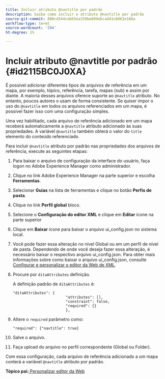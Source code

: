 ```yaml
---
title: Incluir atributo @navtitle por padrão
description: Saiba como incluir o atributo @navtitle por padrão
source-git-commit: 880cd344ceb65ea339be699ebcad41c0d62e168a
workflow-type: tm+mt
source-wordcount: '294'
ht-degree: 1%

---
```


# Incluir atributo @navtitle por padrão {#id2115BC0J0XA}

É possível adicionar diferentes tipos de arquivos de referência em um mapa, por exemplo, tópico, referência, tarefa, mapas \(sub\) e assim por diante. A maioria desses arquivos oferece suporte ao `@navtitle` atributo. No entanto, poucos autores o usam de forma consistente. Se quiser impor o uso do `@navtitle` em todos os arquivos referenciados em um mapa, é possível fazer isso com uma configuração simples.

Uma vez habilitado, cada arquivo de referência adicionado em um mapa receberá automaticamente a `@navtitle` atributo adicionado às suas propriedades. A variável `@navtitle` também obterá o valor do `title` elemento do conteúdo referenciado.

Para incluir `@navtitle` atributo por padrão nas propriedades dos arquivos de referência, execute as seguintes etapas:

1. Para baixar o arquivo de configuração da interface do usuário, faça logon no Adobe Experience Manager como administrador.

1. Clique no link Adobe Experience Manager na parte superior e escolha **Ferramentas**.
1. Selecionar **Guias** na lista de ferramentas e clique no botão **Perfis de pasta**.
1. Clique no link **Perfil global** bloco.
1. Selecione o **Configuração do editor XML** e clique em **Editar** ícone na parte superior
1. Clique em **Baixar** ícone para baixar o arquivo ui\_config.json no sistema local.
1. Você pode fazer essa alteração no nível Global ou em um perfil de nível de pasta. Dependendo de onde você deseja fazer essa alteração, é necessário baixar o respectivo arquivo ui\_config.json. Para obter mais informações sobre como baixar o arquivo ui\_config.json, consulte [Configurar e personalizar o editor da Web de XML](conf-folder-level.md#id2065G300O5Z).

1. Procure por `ditaAttributes` definição.

   A definição padrão de `ditaAttributes` é:

   ```
   "ditaAttributes": {
                           "attributes": [],
                           "constraint": false,
                           "required": {}
                           },
   ```

1. Altere o `required` parâmetro como:

   ```
   "required": {"navtitle": true}
   ```

1. Salve o arquivo.

1. Faça upload do arquivo no perfil correspondente \(Global ou Folder\).


Com essa configuração, cada arquivo de referência adicionado a um mapa conterá a variável `@navtitle` atributo por padrão.

**Tópico pai:**[ Personalizar editor da Web](conf-web-editor.md)
